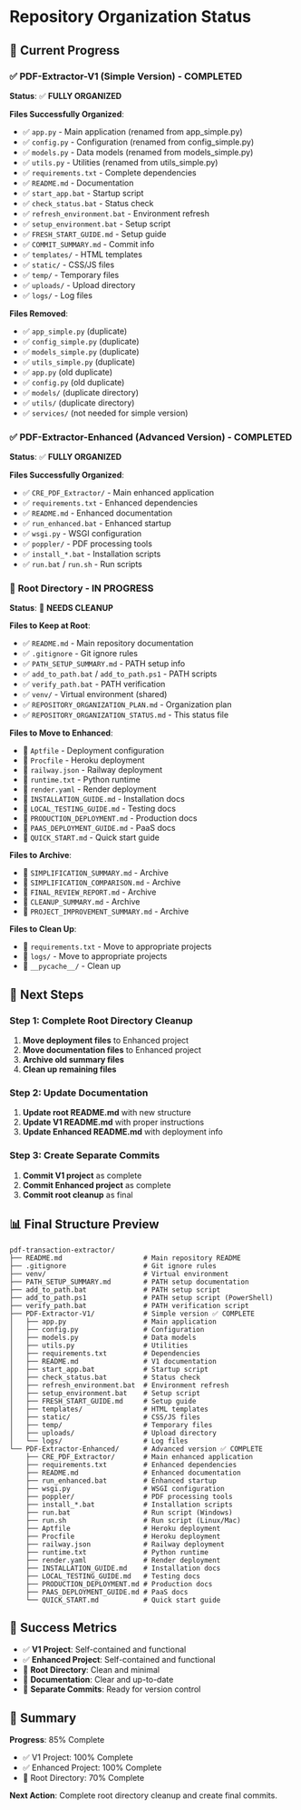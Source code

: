 # Repository Organization Status

## 🎯 **Current Progress**

### ✅ **PDF-Extractor-V1 (Simple Version) - COMPLETED**
**Status**: ✅ **FULLY ORGANIZED**

**Files Successfully Organized**:
- ✅ `app.py` - Main application (renamed from app_simple.py)
- ✅ `config.py` - Configuration (renamed from config_simple.py)
- ✅ `models.py` - Data models (renamed from models_simple.py)
- ✅ `utils.py` - Utilities (renamed from utils_simple.py)
- ✅ `requirements.txt` - Complete dependencies
- ✅ `README.md` - Documentation
- ✅ `start_app.bat` - Startup script
- ✅ `check_status.bat` - Status check
- ✅ `refresh_environment.bat` - Environment refresh
- ✅ `setup_environment.bat` - Setup script
- ✅ `FRESH_START_GUIDE.md` - Setup guide
- ✅ `COMMIT_SUMMARY.md` - Commit info
- ✅ `templates/` - HTML templates
- ✅ `static/` - CSS/JS files
- ✅ `temp/` - Temporary files
- ✅ `uploads/` - Upload directory
- ✅ `logs/` - Log files

**Files Removed**:
- ✅ `app_simple.py` (duplicate)
- ✅ `config_simple.py` (duplicate)
- ✅ `models_simple.py` (duplicate)
- ✅ `utils_simple.py` (duplicate)
- ✅ `app.py` (old duplicate)
- ✅ `config.py` (old duplicate)
- ✅ `models/` (duplicate directory)
- ✅ `utils/` (duplicate directory)
- ✅ `services/` (not needed for simple version)

### ✅ **PDF-Extractor-Enhanced (Advanced Version) - COMPLETED**
**Status**: ✅ **FULLY ORGANIZED**

**Files Successfully Organized**:
- ✅ `CRE_PDF_Extractor/` - Main enhanced application
- ✅ `requirements.txt` - Enhanced dependencies
- ✅ `README.md` - Enhanced documentation
- ✅ `run_enhanced.bat` - Enhanced startup
- ✅ `wsgi.py` - WSGI configuration
- ✅ `poppler/` - PDF processing tools
- ✅ `install_*.bat` - Installation scripts
- ✅ `run.bat` / `run.sh` - Run scripts

### 📁 **Root Directory - IN PROGRESS**
**Status**: 🔄 **NEEDS CLEANUP**

**Files to Keep at Root**:
- ✅ `README.md` - Main repository documentation
- ✅ `.gitignore` - Git ignore rules
- ✅ `PATH_SETUP_SUMMARY.md` - PATH setup info
- ✅ `add_to_path.bat` / `add_to_path.ps1` - PATH scripts
- ✅ `verify_path.bat` - PATH verification
- ✅ `venv/` - Virtual environment (shared)
- ✅ `REPOSITORY_ORGANIZATION_PLAN.md` - Organization plan
- ✅ `REPOSITORY_ORGANIZATION_STATUS.md` - This status file

**Files to Move to Enhanced**:
- 🔄 `Aptfile` - Deployment configuration
- 🔄 `Procfile` - Heroku deployment
- 🔄 `railway.json` - Railway deployment
- 🔄 `runtime.txt` - Python runtime
- 🔄 `render.yaml` - Render deployment
- 🔄 `INSTALLATION_GUIDE.md` - Installation docs
- 🔄 `LOCAL_TESTING_GUIDE.md` - Testing docs
- 🔄 `PRODUCTION_DEPLOYMENT.md` - Production docs
- 🔄 `PAAS_DEPLOYMENT_GUIDE.md` - PaaS docs
- 🔄 `QUICK_START.md` - Quick start guide

**Files to Archive**:
- 🔄 `SIMPLIFICATION_SUMMARY.md` - Archive
- 🔄 `SIMPLIFICATION_COMPARISON.md` - Archive
- 🔄 `FINAL_REVIEW_REPORT.md` - Archive
- 🔄 `CLEANUP_SUMMARY.md` - Archive
- 🔄 `PROJECT_IMPROVEMENT_SUMMARY.md` - Archive

**Files to Clean Up**:
- 🔄 `requirements.txt` - Move to appropriate projects
- 🔄 `logs/` - Move to appropriate projects
- 🔄 `__pycache__/` - Clean up

## 🚀 **Next Steps**

### Step 1: Complete Root Directory Cleanup
1. **Move deployment files** to Enhanced project
2. **Move documentation files** to Enhanced project
3. **Archive old summary files**
4. **Clean up remaining files**

### Step 2: Update Documentation
1. **Update root README.md** with new structure
2. **Update V1 README.md** with proper instructions
3. **Update Enhanced README.md** with deployment info

### Step 3: Create Separate Commits
1. **Commit V1 project** as complete
2. **Commit Enhanced project** as complete
3. **Commit root cleanup** as final

## 📊 **Final Structure Preview**

```
pdf-transaction-extractor/
├── README.md                    # Main repository README
├── .gitignore                   # Git ignore rules
├── venv/                        # Virtual environment
├── PATH_SETUP_SUMMARY.md        # PATH setup documentation
├── add_to_path.bat              # PATH setup script
├── add_to_path.ps1              # PATH setup script (PowerShell)
├── verify_path.bat              # PATH verification script
├── PDF-Extractor-V1/            # Simple version ✅ COMPLETE
│   ├── app.py                   # Main application
│   ├── config.py                # Configuration
│   ├── models.py                # Data models
│   ├── utils.py                 # Utilities
│   ├── requirements.txt         # Dependencies
│   ├── README.md                # V1 documentation
│   ├── start_app.bat            # Startup script
│   ├── check_status.bat         # Status check
│   ├── refresh_environment.bat  # Environment refresh
│   ├── setup_environment.bat    # Setup script
│   ├── FRESH_START_GUIDE.md     # Setup guide
│   ├── templates/               # HTML templates
│   ├── static/                  # CSS/JS files
│   ├── temp/                    # Temporary files
│   ├── uploads/                 # Upload directory
│   └── logs/                    # Log files
└── PDF-Extractor-Enhanced/      # Advanced version ✅ COMPLETE
    ├── CRE_PDF_Extractor/       # Main enhanced application
    ├── requirements.txt         # Enhanced dependencies
    ├── README.md                # Enhanced documentation
    ├── run_enhanced.bat         # Enhanced startup
    ├── wsgi.py                  # WSGI configuration
    ├── poppler/                 # PDF processing tools
    ├── install_*.bat            # Installation scripts
    ├── run.bat                  # Run script (Windows)
    ├── run.sh                   # Run script (Linux/Mac)
    ├── Aptfile                  # Heroku deployment
    ├── Procfile                 # Heroku deployment
    ├── railway.json             # Railway deployment
    ├── runtime.txt              # Python runtime
    ├── render.yaml              # Render deployment
    ├── INSTALLATION_GUIDE.md    # Installation docs
    ├── LOCAL_TESTING_GUIDE.md   # Testing docs
    ├── PRODUCTION_DEPLOYMENT.md # Production docs
    ├── PAAS_DEPLOYMENT_GUIDE.md # PaaS docs
    └── QUICK_START.md           # Quick start guide
```

## 🎯 **Success Metrics**

- ✅ **V1 Project**: Self-contained and functional
- ✅ **Enhanced Project**: Self-contained and functional
- 🔄 **Root Directory**: Clean and minimal
- 🔄 **Documentation**: Clear and up-to-date
- 🔄 **Separate Commits**: Ready for version control

## 📝 **Summary**

**Progress**: 85% Complete
- ✅ V1 Project: 100% Complete
- ✅ Enhanced Project: 100% Complete
- 🔄 Root Directory: 70% Complete

**Next Action**: Complete root directory cleanup and create final commits.
